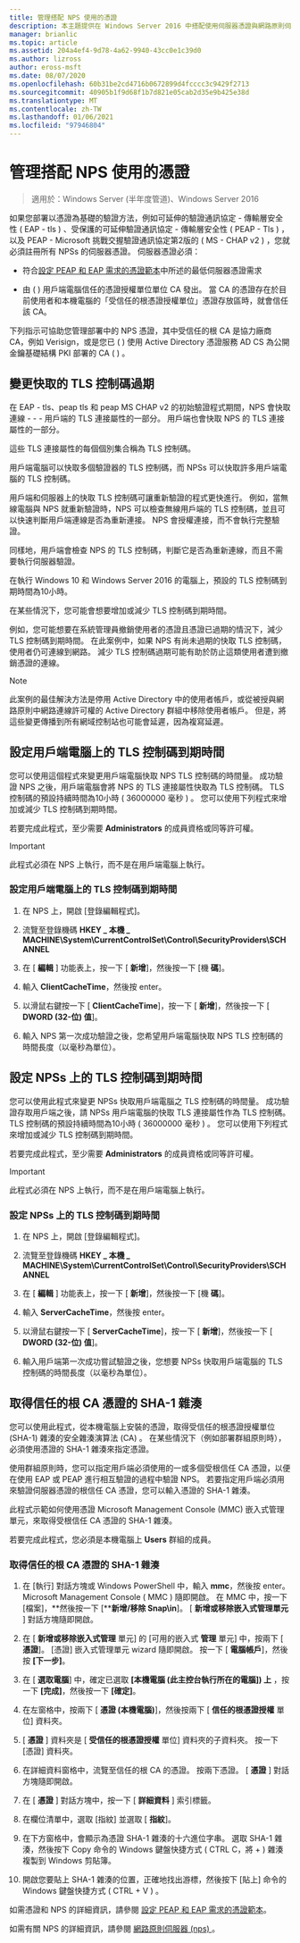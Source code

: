 ```yaml
---
title: 管理搭配 NPS 使用的憑證
description: 本主題提供在 Windows Server 2016 中搭配使用伺服器憑證與網路原則伺服器的相關資訊。
manager: brianlic
ms.topic: article
ms.assetid: 204a4ef4-9d78-4a62-9940-43cc0e1c39d0
ms.author: lizross
author: eross-msft
ms.date: 08/07/2020
ms.openlocfilehash: 60b31be2cd4716b0672899d4fcccc3c9429f2713
ms.sourcegitcommit: 40905b1f9d68f1b7d821e05cab2d35e9b425e38d
ms.translationtype: MT
ms.contentlocale: zh-TW
ms.lasthandoff: 01/06/2021
ms.locfileid: "97946804"
---
```

# <a name="manage-certificates-used-with-nps"></a>管理搭配 NPS 使用的憑證

>適用於：Windows Server (半年度管道)、Windows Server 2016

如果您部署以憑證為基礎的驗證方法，例如可延伸的驗證通訊協定 \- 傳輸層安全性 \( EAP \- tls \) 、受保護的可延伸驗證通訊協定 \- 傳輸層安全性 \( PEAP \- Tls \) ，以及 PEAP \- Microsoft 挑戰交握驗證通訊協定第2版的 \( MS \- CHAP v2 \) ，您就必須註冊所有 NPSs 的伺服器憑證。 伺服器憑證必須：

- 符合[設定 PEAP 和 EAP 需求的憑證範本](nps-manage-cert-requirements.md)中所述的最低伺服器憑證需求

- 由 \( \) 用戶端電腦信任的憑證授權單位單位 CA 發出。 當 CA 的憑證存在於目前使用者和本機電腦的「受信任的根憑證授權單位」憑證存放區時，就會信任該 CA。

下列指示可協助您管理部署中的 NPS 憑證，其中受信任的根 CA 是協力廠商 CA，例如 Verisign，或是您已 \( \) 使用 Active Directory 憑證服務 AD CS 為公開金鑰基礎結構 PKI 部署的 CA \( \) 。

## <a name="change-the-cached-tls-handle-expiry"></a>變更快取的 TLS 控制碼過期

在 EAP \- tls、peap tls 和 peap MS CHAP v2 的初始驗證程式期間，NPS 會快取連線 \- \- \- 用戶端的 TLS 連接屬性的一部分。 用戶端也會快取 NPS 的 TLS 連接屬性的一部分。

這些 TLS 連接屬性的每個個別集合稱為 TLS 控制碼。

用戶端電腦可以快取多個驗證器的 TLS 控制碼，而 NPSs 可以快取許多用戶端電腦的 TLS 控制碼。

用戶端和伺服器上的快取 TLS 控制碼可讓重新驗證的程式更快進行。 例如，當無線電腦與 NPS 就重新驗證時，NPS 可以檢查無線用戶端的 TLS 控制碼，並且可以快速判斷用戶端連線是否為重新連接。 NPS 會授權連接，而不會執行完整驗證。

同樣地，用戶端會檢查 NPS 的 TLS 控制碼，判斷它是否為重新連線，而且不需要執行伺服器驗證。

在執行 Windows 10 和 Windows Server 2016 的電腦上，預設的 TLS 控制碼到期時間為10小時。

在某些情況下，您可能會想要增加或減少 TLS 控制碼到期時間。

例如，您可能想要在系統管理員撤銷使用者的憑證且憑證已過期的情況下，減少 TLS 控制碼到期時間。 在此案例中，如果 NPS 有尚未過期的快取 TLS 控制碼，使用者仍可連線到網路。 減少 TLS 控制碼過期可能有助於防止這類使用者遭到撤銷憑證的連線。

>[!NOTE]
>此案例的最佳解決方法是停用 Active Directory 中的使用者帳戶，或從被授與網路原則中網路連線許可權的 Active Directory 群組中移除使用者帳戶。 但是，將這些變更傳播到所有網域控制站也可能會延遲，因為複寫延遲。

## <a name="configure-the-tls-handle-expiry-time-on-client-computers"></a>設定用戶端電腦上的 TLS 控制碼到期時間

您可以使用這個程式來變更用戶端電腦快取 NPS TLS 控制碼的時間量。 成功驗證 NPS 之後，用戶端電腦會將 NPS 的 TLS 連接屬性快取為 TLS 控制碼。 TLS 控制碼的預設持續時間為10小時 \( 36000000 毫秒 \) 。 您可以使用下列程式來增加或減少 TLS 控制碼到期時間。

若要完成此程式，至少需要 **Administrators** 的成員資格或同等許可權。

>[!IMPORTANT]
>此程式必須在 NPS 上執行，而不是在用戶端電腦上執行。

### <a name="to-configure-the-tls-handle-expiry-time-on-client-computers"></a>設定用戶端電腦上的 TLS 控制碼到期時間

1. 在 NPS 上，開啟 [登錄編輯程式]。

2. 流覽至登錄機碼 **HKEY \_ 本機 \_ MACHINE\System\CurrentControlSet\Control\SecurityProviders\SCHANNEL**

3. 在 [ **編輯** ] 功能表上，按一下 [ **新增**]，然後按一下 [機 **碼**]。

4. 輸入 **ClientCacheTime**，然後按 enter。

5. 以滑鼠右鍵按一下 [ **ClientCacheTime**]，按一下 [ **新增**]，然後按一下 [ **DWORD (32-位) 值**]。

6. 輸入 NPS 第一次成功驗證之後，您希望用戶端電腦快取 NPS TLS 控制碼的時間長度（以毫秒為單位）。

## <a name="configure-the-tls-handle-expiry-time-on-npss"></a>設定 NPSs 上的 TLS 控制碼到期時間

您可以使用此程式來變更 NPSs 快取用戶端電腦之 TLS 控制碼的時間量。 成功驗證存取用戶端之後，請 NPSs 用戶端電腦的快取 TLS 連接屬性作為 TLS 控制碼。 TLS 控制碼的預設持續時間為10小時 \( 36000000 毫秒 \) 。 您可以使用下列程式來增加或減少 TLS 控制碼到期時間。

若要完成此程式，至少需要 **Administrators** 的成員資格或同等許可權。

>[!IMPORTANT]
>此程式必須在 NPS 上執行，而不是在用戶端電腦上執行。

### <a name="to-configure-the-tls-handle-expiry-time-on-npss"></a>設定 NPSs 上的 TLS 控制碼到期時間

1. 在 NPS 上，開啟 [登錄編輯程式]。

2. 流覽至登錄機碼 **HKEY \_ 本機 \_ MACHINE\System\CurrentControlSet\Control\SecurityProviders\SCHANNEL**

3. 在 [ **編輯** ] 功能表上，按一下 [ **新增**]，然後按一下 [機 **碼**]。

4. 輸入 **ServerCacheTime**，然後按 enter。

5. 以滑鼠右鍵按一下 [ **ServerCacheTime**]，按一下 [ **新增**]，然後按一下 [ **DWORD (32-位) 值**]。

6. 輸入用戶端第一次成功嘗試驗證之後，您想要 NPSs 快取用戶端電腦的 TLS 控制碼的時間長度（以毫秒為單位）。

## <a name="obtain-the-sha-1-hash-of-a-trusted-root-ca-certificate"></a>取得信任的根 CA 憑證的 SHA-1 雜湊

您可以使用此程式，從本機電腦上安裝的憑證，取得受信任的根憑證授權單位 (SHA-1) 雜湊的安全雜湊演算法 (CA) 。 在某些情況下（例如部署群組原則時），必須使用憑證的 SHA-1 雜湊來指定憑證。

使用群組原則時，您可以指定用戶端必須使用的一或多個受根信任 CA 憑證，以便在使用 EAP 或 PEAP 進行相互驗證的過程中驗證 NPS。 若要指定用戶端必須用來驗證伺服器憑證的根信任 CA 憑證，您可以輸入憑證的 SHA-1 雜湊。

此程式示範如何使用憑證 Microsoft Management Console (MMC) 嵌入式管理單元，來取得受根信任 CA 憑證的 SHA-1 雜湊。

若要完成此程式，您必須是本機電腦上 **Users** 群組的成員。

### <a name="to-obtain-the-sha-1-hash-of-a-trusted-root-ca-certificate"></a>取得信任的根 CA 憑證的 SHA-1 雜湊

1. 在 [執行] 對話方塊或 Windows PowerShell 中，輸入 **mmc**，然後按 enter。 Microsoft Management Console \( MMC \) 隨即開啟。 在 MMC 中，按一下 [檔案]，**然後按一下 [****新增/移除 Snap\in**]。 [ **新增或移除嵌入式管理單元** ] 對話方塊隨即開啟。

2. 在 [ **新增或移除嵌入式管理** 單元] 的 [可用的嵌入式 **管理** 單元] 中，按兩下 [ **憑證**]。 [憑證] 嵌入式管理單元 wizard 隨即開啟。 按一下 [ **電腦帳戶**]，然後按 **[下一步]**。

3. 在 [ **選取電腦**] 中，確定已選取 **[本機電腦 (此主控台執行所在的電腦]) 上** ，按一下 **[完成]**，然後按一下 **[確定]**。

4. 在左窗格中，按兩下 [ **憑證 (本機電腦)**]，然後按兩下 [ **信任的根憑證授權** 單位] 資料夾。

5. [ **憑證** ] 資料夾是 [ **受信任的根憑證授權** 單位] 資料夾的子資料夾。 按一下 [憑證] 資料夾。

6. 在詳細資料窗格中，流覽至信任的根 CA 的憑證。 按兩下憑證。 [ **憑證** ] 對話方塊隨即開啟。

7. 在 [ **憑證** ] 對話方塊中，按一下 [ **詳細資料** ] 索引標籤。

8. 在欄位清單中，選取 [指紋] 並選取 [ **指紋**]。

9. 在下方窗格中，會顯示為憑證 SHA-1 雜湊的十六進位字串。 選取 SHA-1 雜湊，然後按下 Copy 命令的 Windows 鍵盤快捷方式 \( CTRL C，將 \+ \) 雜湊複製到 Windows 剪貼簿。

10. 開啟您要貼上 SHA-1 雜湊的位置，正確地找出游標，然後按下 [貼上] 命令的 Windows 鍵盤快捷方式 \( CTRL \+ V \) 。

如需憑證和 NPS 的詳細資訊，請參閱 [設定 PEAP 和 EAP 需求的憑證範本](nps-manage-cert-requirements.md)。

如需有關 NPS 的詳細資訊，請參閱 [網路原則伺服器 (nps) ](nps-top.md)。
